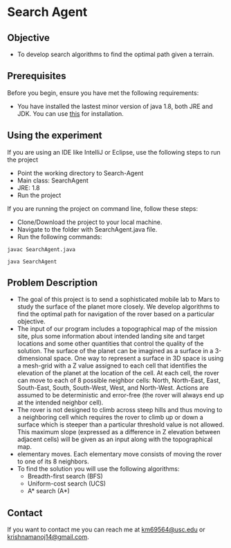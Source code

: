 # Search Agent

## Objective
* To develop search algorithms to find the optimal path given a terrain.

## Prerequisites

Before you begin, ensure you have met the following requirements:

* You have installed the lastest minor version of java 1.8, both JRE and JDK. You can use [this](https://www.oracle.com/technetwork/java/javase/downloads/jdk8-downloads-2133151.html) for installation.

## Using the experiment

If you are using an IDE like IntelliJ or Eclipse, use the following steps to run the project
* Point the working directory to Search-Agent
* Main class: SearchAgent
* JRE: 1.8
* Run the project

If you are running the project on command line, follow these steps:<br/>
* Clone/Download the project to your local machine.
* Navigate to the folder with SearchAgent.java file.
* Run the following commands:
```
javac SearchAgent.java
```

```
java SearchAgent
```

## Problem Description
* The goal of this project is to send a sophisticated mobile lab to Mars to study the surface of the planet more closely. We develop algorithms to find the optimal path for navigation of the rover based on a particular objective.
* The input of our program includes a topographical map of the mission site, plus some information about intended landing site and target locations and some other quantities that control the quality of the solution. The surface of the planet can be imagined as a surface in a 3-dimensional space. One way to represent a surface in 3D space is using a mesh-grid with a Z value assigned to each cell that identifies the elevation of the planet at the location of the cell. At each cell, the rover can move to each of 8 possible neighbor  cells: North, North-East, East, South-East, South, South-West, West, and North-West. Actions are assumed to be deterministic and error-free (the rover will always end up at the intended neighbor cell).
* The rover is not designed to climb across steep hills and thus moving to a neighboring cell which requires the rover to climb up or down a surface which is steeper than a particular threshold value is not allowed. This maximum slope (expressed as a difference in Z elevation between adjacent cells) will be given as an input along with the topographical map.
* elementary moves. Each elementary move consists of moving the rover to one of its 8 neighbors.
* To find the solution you will use the following algorithms:
	- Breadth-first search (BFS)
	- Uniform-cost search (UCS)
	- A* search (A*)

## Contact
If you want to contact me you can reach me at <km69564@usc.edu> or <krishnamanoj14@gmail.com>.
